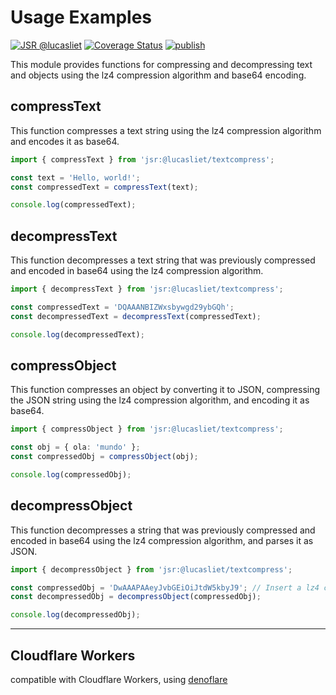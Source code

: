 # Usage Examples
[![JSR @lucasliet](https://jsr.io/badges/@lucasliet)](https://jsr.io/@lucasliet)
[![Coverage Status](https://coveralls.io/repos/github/lucasliet/deno-text-compress/badge.svg?branch=main)](https://coveralls.io/github/lucasliet/deno-text-compress?branch=main)
[![publish](https://github.com/lucasliet/deno-text-compress/actions/workflows/publish.yml/badge.svg)](https://github.com/lucasliet/deno-text-compress/actions/workflows/publish.yml)

This module provides functions for compressing and decompressing text and objects using the lz4 compression algorithm and base64 encoding.

## compressText

This function compresses a text string using the lz4 compression algorithm and encodes it as base64.

```typescript
import { compressText } from 'jsr:@lucasliet/textcompress';

const text = 'Hello, world!';
const compressedText = compressText(text);

console.log(compressedText);
```

## decompressText

This function decompresses a text string that was previously compressed and encoded in base64 using the lz4 compression algorithm.

```typescript
import { decompressText } from 'jsr:@lucasliet/textcompress';

const compressedText = 'DQAAANBIZWxsbywgd29ybGQh';
const decompressedText = decompressText(compressedText);

console.log(decompressedText);
```

## compressObject

This function compresses an object by converting it to JSON, compressing the JSON string using the lz4 compression algorithm, and encoding it as base64.

```typescript
import { compressObject } from 'jsr:@lucasliet/textcompress';

const obj = { ola: 'mundo' };
const compressedObj = compressObject(obj);

console.log(compressedObj);
```

## decompressObject

This function decompresses a string that was previously compressed and encoded in base64 using the lz4 compression algorithm, and parses it as JSON.

```typescript
import { decompressObject } from 'jsr:@lucasliet/textcompress';

const compressedObj = 'DwAAAPAAeyJvbGEiOiJtdW5kbyJ9'; // Insert a lz4 compressed and base64-encoded string here.
const decompressedObj = decompressObject(compressedObj);

console.log(decompressedObj);
```
---
## Cloudflare Workers
compatible with Cloudflare Workers, using [denoflare](https://docs.deno.com/examples/cloudflare_workers_tutorial/)